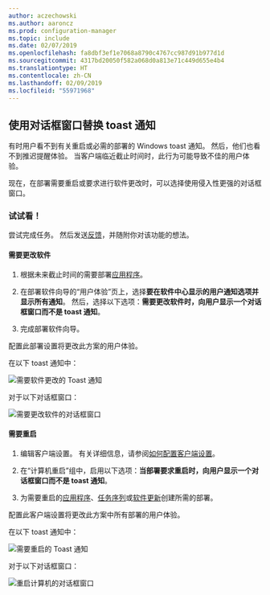 ```yaml
---
author: aczechowski
ms.author: aaroncz
ms.prod: configuration-manager
ms.topic: include
ms.date: 02/07/2019
ms.openlocfilehash: fa8dbf3ef1e7068a8790c4767cc987d91b977d1d
ms.sourcegitcommit: 4317bd20050f582a068d0a813e71c449d655e4b4
ms.translationtype: HT
ms.contentlocale: zh-CN
ms.lasthandoff: 02/09/2019
ms.locfileid: "55971968"
---
```

## <a name="bkmk_impact"></a> 使用对话框窗口替换 toast 通知
<!--3555947-->

有时用户看不到有关重启或必需的部署的 Windows toast 通知。 然后，他们也看不到推迟提醒体验。 当客户端临近截止时间时，此行为可能导致不佳的用户体验。

现在，在部署需要重启或要求进行软件更改时，可以选择使用侵入性更强的对话框窗口。 


### <a name="try-it-out"></a>试试看！

尝试完成任务。 然后发送[反馈](/sccm/core/understand/find-help#product-feedback)，并随附你对该功能的想法。


#### <a name="software-changes-are-required"></a>需要更改软件

1. 根据未来截止时间的需要部署[应用程序](/sccm/apps/deploy-use/deploy-applications)。  

2. 在部署软件向导的“用户体验”页上，选择**要在软件中心显示的用户通知选项并显示所有通知**。 然后，选择以下选项：**需要更改软件时，向用户显示一个对话框窗口而不是 toast 通知**。  

3. 完成部署软件向导。

配置此部署设置将更改此方案的用户体验。

在以下 toast 通知中：

![需要软件更改的 Toast 通知](../../media/3555947-required-toast.png)  

对于以下对话框窗口：

![需要更改软件的对话框窗口](../../media/3555947-required-dialog.png)


#### <a name="restart-required"></a>需要重启

1. 编辑客户端设置。 有关详细信息，请参阅[如何配置客户端设置](/sccm/core/clients/deploy/configure-client-settings)。  

2. 在“计算机重启”组中，启用以下选项：**当部署要求重启时，向用户显示一个对话框窗口而不是 toast 通知**。  

3. 为需要重启的[应用程序](/sccm/apps/deploy-use/deploy-applications)、[任务序列](/sccm/osd/deploy-use/manage-task-sequences-to-automate-tasks#BKMK_DeployTS)或[软件更新](/sccm/sum/deploy-use/deploy-software-updates)创建所需的部署。  

配置此客户端设置将更改此方案中所有部署的用户体验。

在以下 toast 通知中：

![需要重启的 Toast 通知](../../media/3555947-restart-toast.png)  

对于以下对话框窗口：

![重启计算机的对话框窗口](../../media/3555947-restart-dialog.png)

